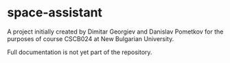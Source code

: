 # space-assistant

A project initially created by Dimitar Georgiev and Danislav Pometkov for the purposes of course CSCB024 at New Bulgarian University.

Full documentation is not yet part of the repository.
